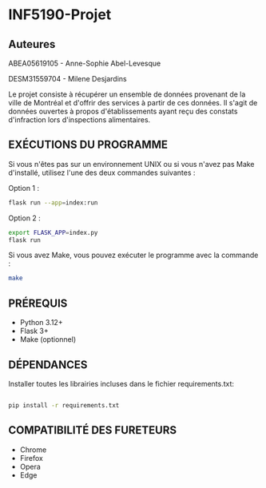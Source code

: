 # INF5190-Projet

## Auteures

ABEA05619105 - Anne-Sophie Abel-Levesque

DESM31559704 - Milene Desjardins

Le projet consiste à récupérer un ensemble de données provenant de la ville de Montréal et d'offrir des 
services à partir de ces données. Il s'agit de données ouvertes à propos d'établissements ayant reçu des 
constats d'infraction lors d'inspections alimentaires.

## EXÉCUTIONS DU PROGRAMME

Si vous n'êtes pas sur un environnement UNIX ou si vous n'avez pas Make d'installé, utilisez l'une des deux commandes
suivantes :

Option 1 :

```sh
flask run --app=index:run
```

Option 2 :

``` sh
export FLASK_APP=index.py
flask run
```

Si vous avez Make, vous pouvez exécuter le programme avec la commande :

``` sh
make
```


## PRÉREQUIS

- Python 3.12+
- Flask 3+
- Make (optionnel)

## DÉPENDANCES

Installer toutes les librairies incluses dans le fichier requirements.txt:
   
```bash

pip install -r requirements.txt

```

## COMPATIBILITÉ DES FURETEURS

- Chrome
- Firefox
- Opera
- Edge

